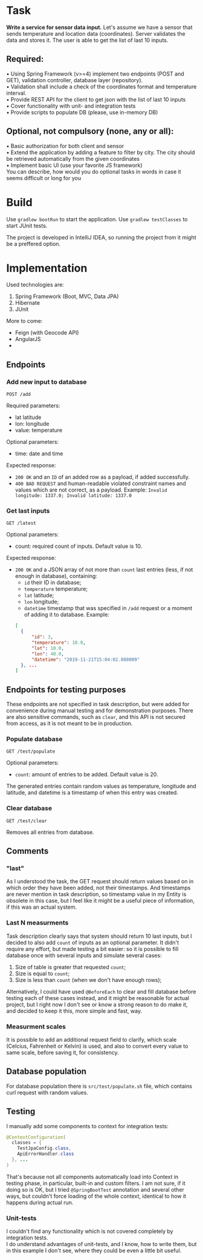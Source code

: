 # Task

**Write a service for sensor data input.**
Let's assume we have a sensor that sends temperature and location data (coordinates). Server validates the data and 
stores it. The user is able to get the list of last 10 inputs.

## Required:  
•	Using Spring Framework (v>=4) implement two endpoints (POST and GET), validation controller, database layer (repository).  
•	Validation shall include a check of the coordinates format and temperature interval.  
•	Provide REST API for the client to get json with the list of last 10 inputs  
•	Cover functionality with unit- and integration tests  
•	Provide scripts to populate DB (please, use in-memory DB)  

## Optional, not compulsory (none, any or all):   
•	Basic authorization for both client and sensor  
•	Extend the application by adding a feature to filter by city. The city should be retrieved automatically from the 
    given coordinates  
•	Implement basic UI (use your favorite JS framework)  
You can describe, how would you do optional tasks in words in case it seems difficult or long for you  


# Build

Use `gradlew bootRun` to start the application.
Use `gradlew testClasses` to start JUnit tests.

The project is developed in IntelliJ IDEA, so running the project from it might be a preffered option.

# Implementation

Used technologies are: 
  1. Spring Framework (Boot, MVC, Data JPA)
  2. Hibernate
  3. JUnit

More to come:
  * Feign (with Geocode API)
  * AngularJS
  * 

## Endpoints

### Add new input to database
```http
POST /add
```
Required parameters: 
* lat latitude
* lon: longitude
* value: temperature

Optional parameters:
* time: date and time

Expected response:
* `200 OK` and an `ID` of an added row as a payload, if added successfully.
* `400 BAD REQUEST` and human-readable violated constraint names and values which are not correct, as a payload. 
Example: `Invalid longitude: 1337.0; Invalid latitude: 1337.0`

### Get last inputs
```http
GET /latest
```

Optional parameters:
* count: required count of inputs. Default value is 10.

Expected response: 
* `200 OK` and a JSON array of not more than `count` last entries (less, if not enough in database), containing:
  * `id` their ID in database;
  * `temperature` temperature;
  * `lat` latitude;
  * `lon` longitude;
  * `datetime` timestamp that was specified in `/add` request or a moment of adding it to database.
  Example: 
  ``` JSON
  [
    {
        "id": 3,
        "temperature": 10.0,
        "lat": 10.0,
        "lon": 40.0,
        "datetime": "2019-11-21T15:04:02.888009"
    }, ...
  ]
  ```

## Endpoints for testing purposes

These endpoints are not specified in task description, but were added for convenience during manual testing and for 
demonstration purposes.
There are also sensitive commands, such as `clear`, and this API is not secured from access, as it is not meant to be 
in production.

### Populate database

```http
GET /test/populate
```

Optional parameters:
* `count`: amount of entries to be added. Default value is 20.

The generated entries contain random values as temperature, longitude and latitude, and datetime is a timestamp of when 
this entry was created.

### Clear database

```http
GET /test/clear
```

Removes all entries from database.


## Comments

### "last"
As I understood the task, the GET request should return values based on in which order they have been added, not their 
timestamps. And timestamps are never mention in task description, so timestamp value in my Entity is obsolete in this 
case, but I feel like it might be a useful piece of information, if this was an actual system. 

### Last N measurments
Task description clearly says that system should return 10 last inputs, but I decided to also add `count` of inputs as 
an optional parameter. It didn't require any effort, but made testing a bit easier: so it is possible to fill database 
once with several inputs and simulate several cases:
1. Size of table is greater that requested `count`;
2. Size is equal to `count`;
3. Size is less than `count` (when we don't have enough rows);

Alternatively, I could have used `@BeforeEach` to clear and fill database before testing each of these cases instead, 
and it might be reasonable for actual project, but I right now I don't see or know a strong reason to do make it, and 
decided to keep it this, more simple and fast, way.

### Measurment scales
It is possible to add an additional request field to clarify, which scale (Celcius, Fahrenheit or Kelvin) is used, and 
also to convert every value to same scale, before saving it, for consistency. 

## Database population
For database population there is `src/test/populate.sh` file, which contains curl request with random values.

## Testing
I manually add some components to context for integration tests:

```java
@ContextConfiguration(
  classes = {
    TestJpaConfig.class, 
    ApiErrorHandler.class
  }, ...
)
```
That's because not all components automatically load into Context in testing phase, in particular, built-in and custom
 filters. I am not sure, if it doing so is OK, but I tried `@SpringBootTest` annotation and several other ways, but 
 couldn't force loading of the whole context, identical to how it happens during actual run.

### Unit-tests
I couldn't find any functionality which is not covered completely by integration tests.   
I do understand advantages of unit-tests, and I know, how to write them, but in this example I don't see, where they 
could be even a little bit useful. 

